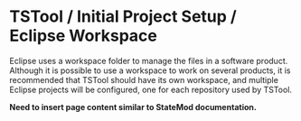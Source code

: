 # TSTool / Initial Project Setup / Eclipse Workspace ##

Eclipse uses a workspace folder to manage the files in a software product.
Although it is possible to use a workspace to work on several products,
it is recommended that TSTool should have its own workspace,
and multiple Eclipse projects will be configured,
one for each repository used by TSTool.

**Need to insert page content similar to StateMod documentation.**
